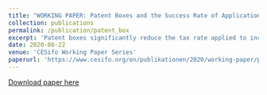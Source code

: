 ```yaml
---
title: "WORKING PAPER: Patent Boxes and the Success Rate of Applications"
collection: publications
permalink: /publication/patent_box
excerpt: 'Patent boxes significantly reduce the tax rate applied to income earned from a patent. Existing work finds that those reductions increase the number of patents. That said, not all patents are equally novel. In particular, the patent box encourages the submission of patents of marginal novelty, a selection effect that would reduce the average success rates of patents. At the same time, the increased return to patenting encourages additional effort in application preparation and prosecution, increasing success rates. While this predicts an ambiguous effect, due to lower financing costs, the net impact should be smaller for frequent innovators. We use data from applications to the European Patent Office from 1978 to 2017 and find that the introduction of a patent box increases the average success rate of applications by 4.4 percentage points, with the estimated effect becoming negative for frequent innovators. We further find that this effect is greater when boxes apply only to new innovations and when local development is required to access tax reductions. This suggests that for the frequent innovators, who form the bulk of submissions, patent boxes may indeed be encouraging the submission of marginally-novel applications.'
date: 2020-06-22
venue: 'CESifo Working Paper Series'
paperurl: 'https://www.cesifo.org/en/publikationen/2020/working-paper/patent-boxes-and-success-rate-applications'
---
```


[Download paper here](https://www.cesifo.org/DocDL/cesifo1_wp8375.pdf)
